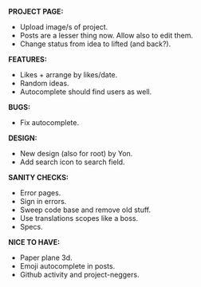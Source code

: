 __PROJECT PAGE:__
 * Upload image/s of project.
 * Posts are a lesser thing now. Allow also to edit them.
 * Change status from idea to lifted (and back?).

__FEATURES:__
 * Likes + arrange by likes/date.
 * Random ideas.
 * Autocomplete should find users as well.
 
__BUGS:__
 * Fix autocomplete.

__DESIGN:__
 * New design (also for root) by Yon.
 * Add search icon to search field.
 
__SANITY CHECKS:__
 * Error pages.
 * Sign in errors.
 * Sweep code base and remove old stuff.
 * Use translations scopes like a boss.
 * Specs.
 
__NICE TO HAVE:__
 * Paper plane 3d.
 * Emoji autocomplete in posts.
 * Github activity and project-neggers.
